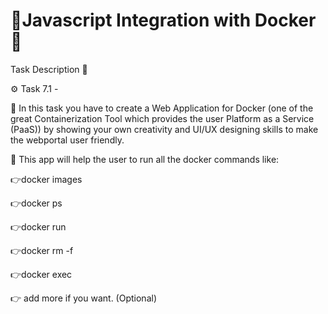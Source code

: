 # 🔶Javascript Integration with Docker🐬

Task Description 📄

⚙️ Task 7.1 -

📌 In this task you have to create a Web Application for Docker (one of the great Containerization Tool which provides the user 
Platform as a Service (PaaS)) by showing your own creativity and UI/UX designing skills to make the webportal user friendly.

📌 This app will help the user to run all the docker commands like:

👉docker images

👉docker ps

👉docker run

👉docker rm -f

👉docker exec

👉 add more if you want. (Optional)
